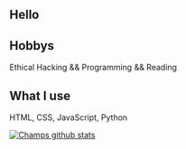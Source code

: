 ## Hello

## Hobbys
Ethical Hacking && Programming && Reading 

## What I use
HTML, CSS, JavaScript, Python


[![Champs github stats](https://github-readme-stats.vercel.app/api?username=champmq&theme=highcontrast)](https://github.com/anuraghazra/github-readme-stats)
